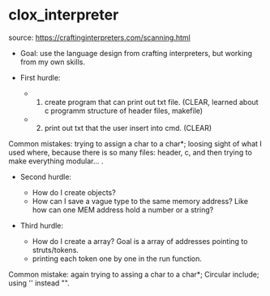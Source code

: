 # clox_interpreter

source: https://craftinginterpreters.com/scanning.html

- Goal: use the language design from crafting interpreters, but working from my own skills.

- First hurdle:
  - 1. create program that can print out txt file. (CLEAR, learned about c programm structure of header files, makefile)
  - 2. print out txt that the user insert into cmd. (CLEAR)

Common mistakes: trying to assign a char to a char\*; loosing sight of what I used where, because there is so many files: header, c, and then trying to make everything modular... .

- Second hurdle:

  - How do I create objects?
  - How can I save a vague type to the same memory address? Like how can one MEM address hold a number or a string?

- Third hurdle:
  - How do I create a array? Goal is a array of addresses pointing to struts/tokens.
  - printing each token one by one in the run function.

Common mistake: again trying to assing a char to a char\*; Circular include; using '' instead "".
